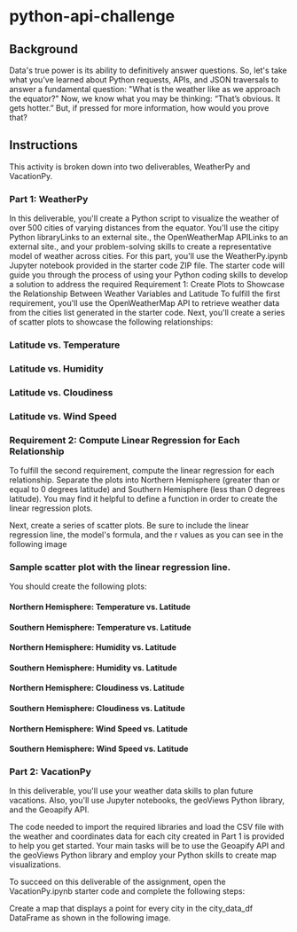 # python-api-challenge

## Background
Data's true power is its ability to definitively answer questions. So, let's take what you've learned about Python requests, APIs, and JSON traversals to answer a fundamental question: "What is the weather like as we approach the equator?"
Now, we know what you may be thinking: “That’s obvious. It gets hotter.” But, if pressed for more information, how would you prove that?

## Instructions
This activity is broken down into two deliverables, WeatherPy and VacationPy.

### Part 1: WeatherPy
In this deliverable, you'll create a Python script to visualize the weather of over 500 cities of varying distances from the equator. You'll use the citipy Python libraryLinks to an external site., the OpenWeatherMap APILinks to an external site., and your problem-solving skills to create a representative model of weather across cities.
  For this part, you'll use the WeatherPy.ipynb Jupyter notebook provided in the starter code ZIP file. The starter code will guide you through the process of using your 
  Python coding skills to develop a solution to address the required
  Requirement 1: Create Plots to Showcase the Relationship Between Weather Variables and Latitude
  To fulfill the first requirement, you'll use the OpenWeatherMap API to retrieve weather data from the cities list generated in the starter code. Next, you'll create a 
  series of scatter plots to showcase the following relationships:

### Latitude vs. Temperature

### Latitude vs. Humidity

### Latitude vs. Cloudiness

### Latitude vs. Wind Speed

### Requirement 2: Compute Linear Regression for Each Relationship
To fulfill the second requirement, compute the linear regression for each relationship. Separate the plots into Northern Hemisphere (greater than or equal to 0 degrees latitude) and Southern Hemisphere (less than 0 degrees latitude). You may find it helpful to define a function in order to create the linear regression plots.

Next, create a series of scatter plots. Be sure to include the linear regression line, the model's formula, and the r values as you can see in the following image

### Sample scatter plot with the linear regression line.

You should create the following plots:

#### Northern Hemisphere: Temperature vs. Latitude

#### Southern Hemisphere: Temperature vs. Latitude

#### Northern Hemisphere: Humidity vs. Latitude

#### Southern Hemisphere: Humidity vs. Latitude

#### Northern Hemisphere: Cloudiness vs. Latitude

#### Southern Hemisphere: Cloudiness vs. Latitude

#### Northern Hemisphere: Wind Speed vs. Latitude

#### Southern Hemisphere: Wind Speed vs. Latitude


### Part 2: VacationPy
In this deliverable, you'll use your weather data skills to plan future vacations. Also, you'll use Jupyter notebooks, the geoViews Python library, and the Geoapify API.

The code needed to import the required libraries and load the CSV file with the weather and coordinates data for each city created in Part 1 is provided to help you get started.
Your main tasks will be to use the Geoapify API and the geoViews Python library and employ your Python skills to create map visualizations.

To succeed on this deliverable of the assignment, open the VacationPy.ipynb starter code and complete the following steps:

Create a map that displays a point for every city in the city_data_df DataFrame as shown in the following image.
